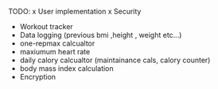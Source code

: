 TODO:
x User implementation
x Security
- Workout tracker
- Data logging (previous bmi ,height , weight etc...)
- one-repmax calcualtor
- maxiumum heart rate
- daily calory calcualtor (maintainance cals, calory counter)
- body mass index calculation
- Encryption